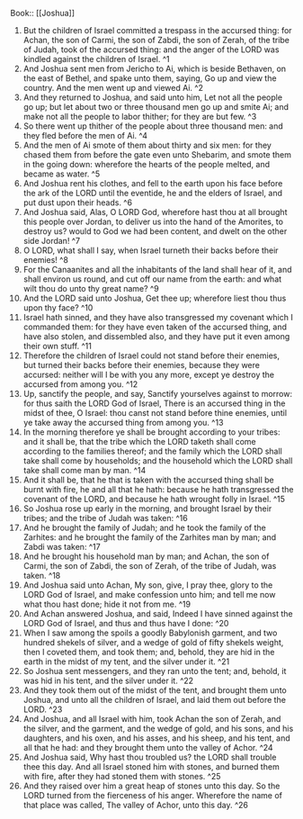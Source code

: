  Book:: [[Joshua]]
 1. But the children of Israel committed a trespass in the accursed thing: for Achan, the son of Carmi, the son of Zabdi, the son of Zerah, of the tribe of Judah, took of the accursed thing: and the anger of the LORD was kindled against the children of Israel. ^1
 2. And Joshua sent men from Jericho to Ai, which is beside Bethaven, on the east of Bethel, and spake unto them, saying, Go up and view the country. And the men went up and viewed Ai. ^2
 3. And they returned to Joshua, and said unto him, Let not all the people go up; but let about two or three thousand men go up and smite Ai; and make not all the people to labor thither; for they are but few. ^3
 4. So there went up thither of the people about three thousand men: and they fled before the men of Ai. ^4
 5. And the men of Ai smote of them about thirty and six men: for they chased them from before the gate even unto Shebarim, and smote them in the going down: wherefore the hearts of the people melted, and became as water. ^5
 6. And Joshua rent his clothes, and fell to the earth upon his face before the ark of the LORD until the eventide, he and the elders of Israel, and put dust upon their heads. ^6
 7. And Joshua said, Alas, O LORD God, wherefore hast thou at all brought this people over Jordan, to deliver us into the hand of the Amorites, to destroy us? would to God we had been content, and dwelt on the other side Jordan! ^7
 8. O LORD, what shall I say, when Israel turneth their backs before their enemies! ^8
 9. For the Canaanites and all the inhabitants of the land shall hear of it, and shall environ us round, and cut off our name from the earth: and what wilt thou do unto thy great name? ^9
 10. And the LORD said unto Joshua, Get thee up; wherefore liest thou thus upon thy face? ^10
 11. Israel hath sinned, and they have also transgressed my covenant which I commanded them: for they have even taken of the accursed thing, and have also stolen, and dissembled also, and they have put it even among their own stuff. ^11
 12. Therefore the children of Israel could not stand before their enemies, but turned their backs before their enemies, because they were accursed: neither will I be with you any more, except ye destroy the accursed from among you. ^12
 13. Up, sanctify the people, and say, Sanctify yourselves against to morrow: for thus saith the LORD God of Israel, There is an accursed thing in the midst of thee, O Israel: thou canst not stand before thine enemies, until ye take away the accursed thing from among you. ^13
 14. In the morning therefore ye shall be brought according to your tribes: and it shall be, that the tribe which the LORD taketh shall come according to the families thereof; and the family which the LORD shall take shall come by households; and the household which the LORD shall take shall come man by man. ^14
 15. And it shall be, that he that is taken with the accursed thing shall be burnt with fire, he and all that he hath: because he hath transgressed the covenant of the LORD, and because he hath wrought folly in Israel. ^15
 16. So Joshua rose up early in the morning, and brought Israel by their tribes; and the tribe of Judah was taken: ^16
 17. And he brought the family of Judah; and he took the family of the Zarhites: and he brought the family of the Zarhites man by man; and Zabdi was taken: ^17
 18. And he brought his household man by man; and Achan, the son of Carmi, the son of Zabdi, the son of Zerah, of the tribe of Judah, was taken. ^18
 19. And Joshua said unto Achan, My son, give, I pray thee, glory to the LORD God of Israel, and make confession unto him; and tell me now what thou hast done; hide it not from me. ^19
 20. And Achan answered Joshua, and said, Indeed I have sinned against the LORD God of Israel, and thus and thus have I done: ^20
 21. When I saw among the spoils a goodly Babylonish garment, and two hundred shekels of silver, and a wedge of gold of fifty shekels weight, then I coveted them, and took them; and, behold, they are hid in the earth in the midst of my tent, and the silver under it. ^21
 22. So Joshua sent messengers, and they ran unto the tent; and, behold, it was hid in his tent, and the silver under it. ^22
 23. And they took them out of the midst of the tent, and brought them unto Joshua, and unto all the children of Israel, and laid them out before the LORD. ^23
 24. And Joshua, and all Israel with him, took Achan the son of Zerah, and the silver, and the garment, and the wedge of gold, and his sons, and his daughters, and his oxen, and his asses, and his sheep, and his tent, and all that he had: and they brought them unto the valley of Achor. ^24
 25. And Joshua said, Why hast thou troubled us? the LORD shall trouble thee this day. And all Israel stoned him with stones, and burned them with fire, after they had stoned them with stones. ^25
 26. And they raised over him a great heap of stones unto this day. So the LORD turned from the fierceness of his anger. Wherefore the name of that place was called, The valley of Achor, unto this day. ^26
